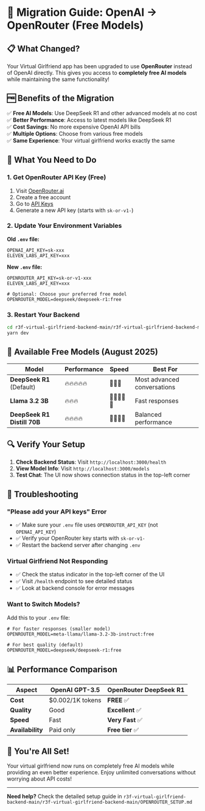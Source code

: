 # 🔄 Migration Guide: OpenAI → OpenRouter (Free Models)

## 📋 What Changed?

Your Virtual Girlfriend app has been upgraded to use **OpenRouter** instead of OpenAI directly. This gives you access to **completely free AI models** while maintaining the same functionality!

## 🆓 Benefits of the Migration

✅ **Free AI Models**: Use DeepSeek R1 and other advanced models at no cost  
✅ **Better Performance**: Access to latest models like DeepSeek R1  
✅ **Cost Savings**: No more expensive OpenAI API bills  
✅ **Multiple Options**: Choose from various free models  
✅ **Same Experience**: Your virtual girlfriend works exactly the same  

## 🔧 What You Need to Do

### 1. Get OpenRouter API Key (Free)
1. Visit [OpenRouter.ai](https://openrouter.ai/)
2. Create a free account
3. Go to [API Keys](https://openrouter.ai/keys)
4. Generate a new API key (starts with `sk-or-v1-`)

### 2. Update Your Environment Variables

**Old `.env` file:**
```env
OPENAI_API_KEY=sk-xxx
ELEVEN_LABS_API_KEY=xxx
```

**New `.env` file:**
```env
OPENROUTER_API_KEY=sk-or-v1-xxx
ELEVEN_LABS_API_KEY=xxx

# Optional: Choose your preferred free model
OPENROUTER_MODEL=deepseek/deepseek-r1:free
```

### 3. Restart Your Backend
```bash
cd r3f-virtual-girlfriend-backend-main/r3f-virtual-girlfriend-backend-main
yarn dev
```

## 🤖 Available Free Models (August 2025)

| Model | Performance | Speed | Best For |
|-------|-------------|-------|----------|
| **DeepSeek R1** (Default) | 🔥🔥🔥🔥🔥 | 🚀🚀🚀 | Most advanced conversations |
| **Llama 3.2 3B** | 🔥🔥🔥 | 🚀🚀🚀🚀🚀 | Fast responses |
| **DeepSeek R1 Distill 70B** | 🔥🔥🔥🔥 | 🚀🚀🚀🚀 | Balanced performance |

## 🔍 Verify Your Setup

1. **Check Backend Status**: Visit `http://localhost:3000/health`
2. **View Model Info**: Visit `http://localhost:3000/models`
3. **Test Chat**: The UI now shows connection status in the top-left corner

## 🚨 Troubleshooting

### "Please add your API keys" Error
- ✅ Make sure your `.env` file uses `OPENROUTER_API_KEY` (not `OPENAI_API_KEY`)
- ✅ Verify your OpenRouter key starts with `sk-or-v1-`
- ✅ Restart the backend server after changing `.env`

### Virtual Girlfriend Not Responding
- ✅ Check the status indicator in the top-left corner of the UI
- ✅ Visit `/health` endpoint to see detailed status
- ✅ Look at backend console for error messages

### Want to Switch Models?
Add this to your `.env` file:
```env
# For faster responses (smaller model)
OPENROUTER_MODEL=meta-llama/llama-3.2-3b-instruct:free

# For best quality (default)
OPENROUTER_MODEL=deepseek/deepseek-r1:free
```

## 📊 Performance Comparison

| Aspect | OpenAI GPT-3.5 | OpenRouter DeepSeek R1 |
|--------|-----------------|------------------------|
| **Cost** | $0.002/1K tokens | **FREE** ✅ |
| **Quality** | Good | **Excellent** ✅ |
| **Speed** | Fast | **Very Fast** ✅ |
| **Availability** | Paid only | **Free tier** ✅ |

## 🎉 You're All Set!

Your virtual girlfriend now runs on completely free AI models while providing an even better experience. Enjoy unlimited conversations without worrying about API costs!

---

**Need help?** Check the detailed setup guide in `r3f-virtual-girlfriend-backend-main/r3f-virtual-girlfriend-backend-main/OPENROUTER_SETUP.md`
